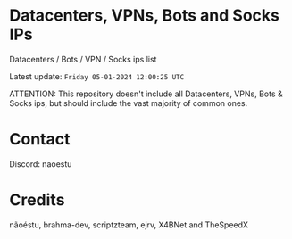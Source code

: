 # Datacenters, VPNs, Bots and Socks IPs
 
Datacenters / Bots / VPN / Socks ips list

Latest update: `Friday 05-01-2024 12:00:25 UTC` 

ATTENTION: This repository doesn't include all Datacenters, VPNs, Bots & Socks ips, 
but should include the vast majority of common ones.

# Contact
Discord: naoestu

# Credits
nãoéstu, brahma-dev, scriptzteam, ejrv, X4BNet and TheSpeedX
